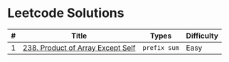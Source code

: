 # Leetcode Solutions

| # | Title | Types    | Difficulty |
|---| ----- | -------- | ---------- |
|1|[238. Product of Array Except Self](https://leetcode.com/problems/product-of-array-except-self/description/?envType=problem-list-v2&envId=prefix-sum)| `prefix sum`| Easy
